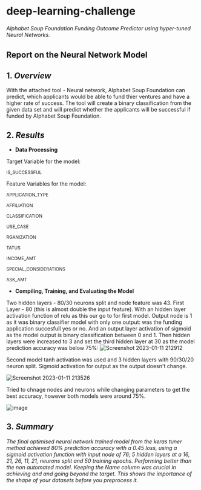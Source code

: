 # deep-learning-challenge
###### Alphabet Soup Foundation Funding Outcome Predictor using hyper-tuned Neural Networks.


## Report on the Neural Network Model

## 1. *Overview*
With the attached tool - Neural network, Alphabet Soup Foundation can predict, which applicants would be able to fund thier ventures and have a higher rate of success.  The tool will create a binary classification from the given data set and will predict whether the applicants will be successful if funded by Alphabet Soup Foundation.  

## 2. *Results*
- **Data Processing**

Target Variable for the model:

<sub>IS_SUCCESSFUL</sub>

Feature Variables for the model:

<sub>APPLICATION_TYPE</sub>

<sub>AFFILIATION</sub>

<sub>CLASSIFICATION</sub>

<sub>USE_CASE</sub>

<sub>RGANIZATION</sub>

<sub>TATUS</sub>

<sub>INCOME_AMT</sub>

<sub>SPECIAL_CONSIDERATIONS</sub>

<sub>ASK_AMT</sub>

- **Compiling, Training, and Evaluating the Model**

Two hidden layers - 80/30 neurons split and node feature was 43. First Layer - 80 (this is almost double the input feature). 
With an hidden layer activation function of relu as this our go to for first model.
Output node is 1 as it was binary classifier model with only one output: was the funding application succesfull yes or no. And an output layer activation of sigmoid as the model output is binary classification between 0 and 1.
Then hidden layers were increased to 3 and set the third hidden layer at 30 as the model prediction accuracy was below 75%:
![Screenshot 2023-01-11 212912](https://user-images.githubusercontent.com/110227464/211783279-b22940e5-e5f5-4641-b19a-dd7f2c5ccef8.png)

Second model tanh activation was used and 3 hidden layers with 90/30/20 neuron split.
Sigmoid activation for output as the output doesn't change.

![Screenshot 2023-01-11 213526](https://user-images.githubusercontent.com/110227464/211784555-4c2727c9-a8fa-4412-9785-f6417f2bf1b0.png)

Tried to chnage nodes and neurons while changing parameters to get the best accuracy, however both models were around 75%. 



![image](https://user-images.githubusercontent.com/110227464/211787081-526052cb-bb5a-4cc5-97df-ab925549ab1b.png)



## 3. *Summary* ##
*The final optimised neural network trained model from the keras tuner method achieved 80% prediction accuracy with a 0.45 loss, using a sigmoid activation function with input node of 76; 5 hidden layers at a 16, 21, 26, 11, 21, neurons split and 50 training epochs. Performing better than the non automated model. Keeping the Name column was crucial in achieving and and going beyond the target. This shows the importance of the shape of your datasets before you preprocess it.*
